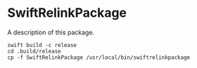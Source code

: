 # SwiftRelinkPackage

A description of this package.

```
swift build -c release
cd .build/release
cp -f SwiftRelinkPackage /usr/local/bin/swiftrelinkpackage

```
